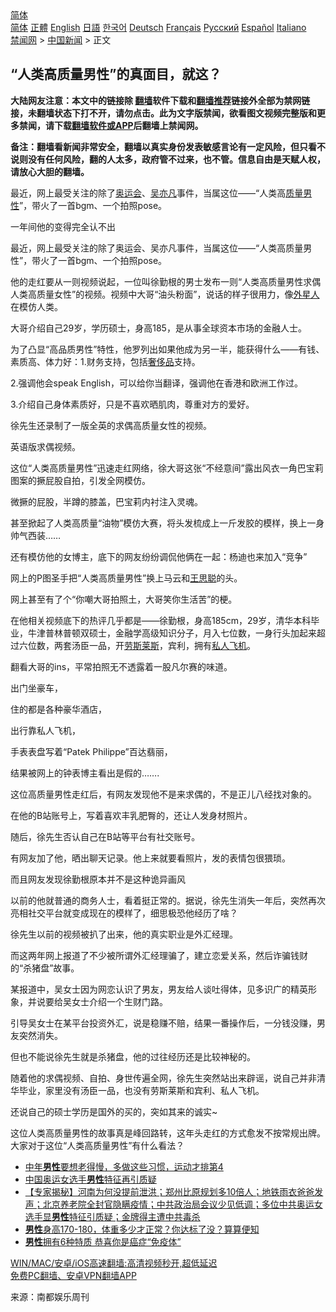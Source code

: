  <!-- 面包屑导航 --> <div class="breadcrumb"><!-- GTranslate: https://gtranslate.io/ -->  <div class="switcher notranslate">  <div class="selected">  <a href="#" onclick="return false;"> 简体</a>  </div>  <div class="option">  <a href="https://www.bannedbook.org" onclick="doGTranslate('zh-CN|zh-CN');jQuery('div.switcher div.selected a').html(jQuery(this).html());return false;" title="简体中文" class="nturl selected"> 简体</a>  <a href="https://www.bannedbook.org/zh-tw/" onclick="doGTranslate('zh-CN|zh-TW');jQuery('div.switcher div.selected a').html(jQuery(this).html());return false;" title="繁體中文" class="nturl"> 正體</a>  <a href="https://www.bannedbook.org/en/" onclick="doGTranslate('zh-CN|en');jQuery('div.switcher div.selected a').html(jQuery(this).html());return false;" title="English" class="nturl"> English</a>  <a href="https://www.bannedbook.org/ja/" onclick="doGTranslate('zh-CN|ja');jQuery('div.switcher div.selected a').html(jQuery(this).html());return false;" title="日本語" class="nturl"> 日語</a>  <a href="https://www.bannedbook.org/ko/" onclick="doGTranslate('zh-CN|ko');jQuery('div.switcher div.selected a').html(jQuery(this).html());return false;" title="한국어" class="nturl"> 한국어</a>  <a href="https://www.bannedbook.org/de/" onclick="doGTranslate('zh-CN|de');jQuery('div.switcher div.selected a').html(jQuery(this).html());return false;" title="Deutsch" class="nturl"> Deutsch</a>  <a href="https://www.bannedbook.org/fr/" onclick="doGTranslate('zh-CN|fr');jQuery('div.switcher div.selected a').html(jQuery(this).html());return false;" title="Français" class="nturl"> Français</a>  <a href="https://www.bannedbook.org/ru/" onclick="doGTranslate('zh-CN|ru');jQuery('div.switcher div.selected a').html(jQuery(this).html());return false;" title="Русский" class="nturl"> Русский</a>  <a href="https://www.bannedbook.org/es/" onclick="doGTranslate('zh-CN|es');jQuery('div.switcher div.selected a').html(jQuery(this).html());return false;" title="Español" class="nturl"> Español</a>  <a href="https://www.bannedbook.org/it/" onclick="doGTranslate('zh-CN|it');jQuery('div.switcher div.selected a').html(jQuery(this).html());return false;" title="Italiano" class="nturl"> Italiano</a>  </div>  </div>      <div class='breadcrumb-sub'><!-- Breadcrumb NavXT 6.3.0 --> <a href="https://www.bannedbook.org/" class="home">禁闻网</a> &gt; <a href="https://www.bannedbook.org/bnews/cnnews/" class="category">中国新闻</a> &gt; 正文</div></div><h2>“人类高质量男性”的真面目，就这？</h2> <p class="notice"><b>大陆网友注意：本文中的链接除 <a href="https://github.com/bannedbook/fanqiang" >翻墙</a>软件下载和<a href="https://github.com/killgcd/justmysocks/blob/master/README.md">翻墙推荐</a>链接外全部为禁网链接，未翻墙状态下打不开，请勿点击。此为文字版禁闻，欲看图文视频完整版和更多禁闻，请下载<a href="https://github.com/bannedbook/fanqiang">翻墙软件或APP</a>后翻墙上禁闻网。</p><p>备注：翻墙看新闻非常安全，翻墙以真实身份发表敏感言论有一定风险，但只看不说则没有任何风险，翻的人太多，政府管不过来，也不管。信息自由是天赋人权，请放心大胆的翻墙。</b></p>  <div class="entry"> <p id="summary">最近，网上最受关注的除了<a href="https://www.bannedbook.org/bnews/tag/%E5%A5%A5%E8%BF%90%E4%BC%9A/" class="st_tag internal_tag" rel="tag" title="标签 奥运会 下的日志">奥运会</a>、<a href="https://www.bannedbook.org/bnews/tag/%e5%90%b4%e4%ba%a6%e5%87%a1/" class="st_tag internal_tag" rel="tag" title="标签 吴亦凡 下的日志">吴亦凡</a>事件，当属这位——“人类高<a href="https://www.bannedbook.org/bnews/tag/%E8%B4%A8%E9%87%8F/" class="st_tag internal_tag" rel="tag" title="标签 质量 下的日志">质量</a><a href="https://www.bannedbook.org/bnews/tag/%E7%94%B7%E6%80%A7/" class="st_tag internal_tag" rel="tag" title="标签 男性 下的日志">男性</a>”，带火了一首bgm、一个拍照pose。</p> <p>一年间他的变得完全认不出</p> <p>最近，网上最受关注的除了奥运会、吴亦凡事件，当属这位——“人类高质量男性”，带火了一首bgm、一个拍照pose。</p> <p>他的走红要从一则视频说起，一位叫徐勤根的男士发布一则“人类高质量男性求偶人类高质量女性”的视频。视频中大哥“油头粉面”，说话的样子很用力，像<a href="https://www.bannedbook.org/bnews/tag/%e5%a4%96%e6%98%9f%e4%ba%ba/" class="st_tag internal_tag" rel="tag" title="标签 外星人 下的日志">外星人</a>在模仿人类。</p> <p>大哥介绍自己29岁，学历硕士，身高185，是从事全球资本市场的金融人士。</p> <p>为了凸显“高品质男性”特性，他罗列出如果他成为另一半，能获得什么——有钱、素质高、体力好：1.财务支持，包括<a href="https://www.bannedbook.org/bnews/tag/%e5%a5%a2%e4%be%88%e5%93%81/" class="st_tag internal_tag" rel="tag" title="标签 奢侈品 下的日志">奢侈品</a>支持。</p> <p>2.强调他会speak English，可以给你当翻译，强调他在香港和欧洲工作过。</p> <p>3.介绍自己身体素质好，只是不喜欢晒肌肉，尊重对方的爱好。</p> <p>徐先生还录制了一版全英的求偶高质量女性的视频。</p>  <p>英语版求偶视频。</p> <p>这位“人类高质量男性”迅速走红网络，徐大哥这张“不经意间”露出风衣一角巴宝莉图案的撅屁股自拍，引发全网模仿。</p> <p>微撅的屁股，半蹲的膝盖，巴宝莉内衬注入灵魂。</p> <p>甚至掀起了人类高质量“油物”模仿大赛，将头发梳成上一斤发胶的模样，换上一身帅气西装&#8230;&#8230;</p> <p>还有模仿他的女博主，底下的网友纷纷调侃他俩在一起：杨迪也来加入“竞争”</p> <p>网上的P图圣手把“人类高质量男性”换上马云和<a href="https://www.bannedbook.org/bnews/tag/%e7%8e%8b%e6%80%9d%e8%81%aa/" class="st_tag internal_tag" rel="tag" title="标签 王思聪 下的日志">王思聪</a>的头。</p> <p>网上甚至有了个“你嘲大哥拍照土，大哥笑你生活苦”的梗。</p> <p>在他相关视频底下的热评几乎都是——徐勤根，身高185cm，29岁，清华本科毕业，牛津普林普顿双硕士，金融学高级知识分子，月入七位数，一身行头加起来超过六位数，两套汤臣一品，开<a href="https://www.bannedbook.org/bnews/tag/%E5%8A%B3%E6%96%AF%E8%8E%B1%E6%96%AF/" class="st_tag internal_tag" rel="tag" title="标签 劳斯莱斯 下的日志">劳斯莱斯</a>，宾利，拥有<a href="https://www.bannedbook.org/bnews/tag/%e7%a7%81%e4%ba%ba%e9%a3%9e%e6%9c%ba/" class="st_tag internal_tag" rel="tag" title="标签 私人飞机 下的日志">私人飞机</a>。</p> <p>翻看大哥的ins，平常拍照无不透露着一股凡尔赛的味道。</p>  <p>出门坐豪车，</p> <p>住的都是各种豪华酒店，</p> <p>出行靠私人飞机，</p> <p>手表表盘写着“Patek Philippe”百达翡丽，</p> <p>结果被网上的钟表博主看出是假的&#8230;&#8230;.</p> <p>这位高质量男性走红后，有网友发现他不是来求偶的，不是正儿八经找对象的。</p> <p>在他的B站账号上，写着喜欢丰乳肥臀的，还让人发身材照片。</p> <p>随后，徐先生否认自己在B站等平台有社交账号。</p> <p>有网友加了他，晒出聊天记录。他上来就要看照片，发的表情包很猥琐。</p>  <p>而且网友发现徐勤根原本并不是这种诡异画风</p> <p>以前的他就普通的商务人士，看着挺正常的。据说，徐先生消失一年后，突然再次亮相社交平台就变成现在的模样了，细思极恐他经历了啥？</p> <p>徐先生以前的视频被扒了出来，他的真实职业是外汇经理。</p> <p>而这两年网上报道了不少被所谓外汇经理骗了，建立恋爱关系，然后诈骗钱财的“杀猪盘”故事。</p> <p>某报道中，吴女士因为网恋认识了男友，男友给人谈吐得体，见多识广的精英形象，并说要给吴女士介绍一个生财门路。</p> <p>引导吴女士在某平台投资外汇，说是稳赚不赔，结果一番操作后，一分钱没赚，男友突然消失。</p> <p>但也不能说徐先生就是杀猪盘，他的过往经历还是比较神秘的。</p> <p>随着他的求偶视频、自拍、身世传遍全网，徐先生突然站出来辟谣，说自己并非清华毕业，家里没有汤臣一品，也没有劳斯莱斯和宾利、私人飞机。</p> <p>还说自己的硕士学历是国外的买的，突如其来的诚实~</p>  <p>这位人类高质量男性的故事真是峰回路转，这年头走红的方式愈发不按常规出牌。大家对于这位“人类高质量男性”有什么看法？</p> <ul class='op-related-articles' title='相关阅读'> <li><a href='https://www.bannedbook.org/bnews/health/20210802/1598586.html' target='_blank'>中年<b>男性</b>要想老得慢，多做这些习惯，运动才排第4</a></li> <li><a href='https://www.bannedbook.org/bnews/bannedvideo/20210801/1598274.html' target='_blank'>中国奥运女选手<b>男性</b>特征再引质疑</a></li> <li><a href='https://www.bannedbook.org/bnews/bannedvideo/20210801/1598037.html' target='_blank'>【专家揭秘】河南为何没提前泄洪；郑州比原规划多10倍人；地铁雨衣爸爸发声；北京养老院全封官隐瞒疫情；中共政治局会议少见低调；多位中共奥运女选手显<b>男性</b>特征引质疑；金牌得主遭中共毒杀</a></li> <li><a href='https://www.bannedbook.org/bnews/health/20210731/1597473.html' target='_blank'><b>男性</b>身高170-180，体重多少才正常？你达标了没？算算便知</a></li> <li><a href='https://www.bannedbook.org/bnews/health/20210731/1597350.html' target='_blank'><b>男性</b>拥有6种特质 恭喜你是癌症“免疫体”</a></li> </ul> <p class="texttj"> <a href="https://github.com/bannedbook/fanqiang/wiki/V2ray%E6%9C%BA%E5%9C%BA" target="_blank">WIN/MAC/安卓/iOS高速翻墙:高清视频秒开,超低延迟</a><br/> <a href="https://github.com/bannedbook/fanqiang/wiki/%E7%A6%81%E9%97%BB%E7%BD%91%E5%AE%89%E5%8D%93%E7%BF%BB%E5%A2%99%E6%96%B0%E9%97%BBAPP" target="_blank">免费PC翻墙、安卓VPN翻墙APP</a></p><p> 来源：南都娱乐周刊 </p><a name='sharetosocial'></a>  <div style="margin-bottom:5px;padding-bottom:5px;clear:both"> <div id="archive-pix-1" class="banner-ads"> <!-- AuctionX Display platform tag START --> <div id="26318x728x90x621x_ADSLOT2" clicktrack="%%CLICK_URL_ESC%%"></div> <!-- AuctionX Display platform tag END --> </div> <div id="archive-pix-2" class="banner-ads"> <!-- AuctionX Display platform tag START --> <div id="26315x300x250x621x_ADSLOT2" clicktrack="%%CLICK_URL_ESC%%"></div> <!-- AuctionX Display platform tag END --> </div> </div>  <div id="archive-pix-1" class="banner-ads"> <!-- AuctionX Display platform tag START --> <div id="26318x728x90x621x_ADSLOT3" clicktrack="%%CLICK_URL_ESC%%"></div> <!-- AuctionX Display platform tag END --> </div> </div><!--END ENTRY--> 